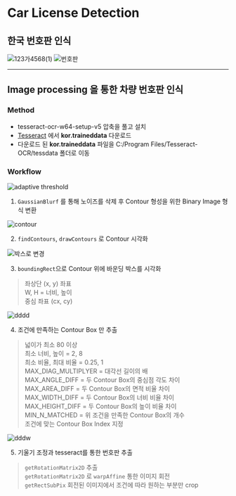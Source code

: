 # Car License Detection
## 한국 번호판 인식

![123가4568(1)](https://user-images.githubusercontent.com/71427403/104855588-eccc4d80-5950-11eb-9a26-8dd1cf2d9139.jpg)
![번호판](https://user-images.githubusercontent.com/71427403/104855593-fa81d300-5950-11eb-9cb7-b5e981535e7b.png)

---

## Image processing 을 통한 차량 번호판 인식

### Method
* tesseract-ocr-w64-setup-v5 압축을 풀고 설치
* [Tesseract](https://github.com/tesseract-ocr/tessdata/blob/master/kor.traineddata) 에서 **kor.traineddata** 다운로드
* 다운로드 된 **kor.traineddata** 파일을 C:/Program Files/Tesseract-OCR/tessdata 폴더로 이동


### Workflow

![adaptive threshold](https://user-images.githubusercontent.com/71427403/104856159-4f731880-5954-11eb-8eca-61a9fbb5d331.png)
   
   
1. ```GaussianBlurf``` 를 통해 노이즈를 삭제 후 Contour 형성을 위한 Binary Image 형식 변환   
   
   
   
![contour](https://user-images.githubusercontent.com/71427403/104856160-4f731880-5954-11eb-8042-ea1de75d5aa9.png)   
   
    
2. ```findContours```, ```drawContours``` 로 Contour 시각화   
   
   
   
![박스로 변경](https://user-images.githubusercontent.com/71427403/104856164-50a44580-5954-11eb-93b0-5e8c135f49e1.png)   
    
   
3. ```boundingRect```으로 Contour 위에 바운딩 박스를 시각화   
> 좌상단 (x, y) 좌표   
> W, H = 너비, 높이   
> 중심 좌표 (cx, cy)   


![dddd](https://user-images.githubusercontent.com/71427403/104856161-500baf00-5954-11eb-80fb-a0dffc22348e.png)   
    
    
4. 조건에 만족하는 Contour Box 만 추출     
> 넓이가 최소 80 이상    
> 최소 너비, 높이 = 2, 8    
> 최소 비율, 최대 비율 = 0.25, 1   
> MAX_DIAG_MULTIPLYER = 대각선 길이의 배    
> MAX_ANGLE_DIFF = 두 Contour Box의 중심점 각도 차이   
> MAX_AREA_DIFF = 두 Contour Box의 면적 비율 차이   
> MAX_WIDTH_DIFF = 두 Contour Box의 너비 비율 차이   
> MAX_HEIGHT_DIFF = 두 Contour Box의 높이 비율 차이   
> MIN_N_MATCHED = 위 조건을 만족한 Contour Box의 개수   
> 조건에 맞는 Contour Box Index 지정   
        
    
![dddw](https://user-images.githubusercontent.com/71427403/104856162-500baf00-5954-11eb-8d76-799f5b65eb99.png)    
    
    
5. 기울기 조정과 tesseract를 통한 번호판 추출    
    
        
> ```getRotationMatrix2D``` 추출    
> ```getRotationMatrix2D``` 로 ```warpAffine``` 통한 이미지 회전    
> ```getRectSubPix``` 회전된 이미지에서 조건에 따라 원하는 부분만 crop    

